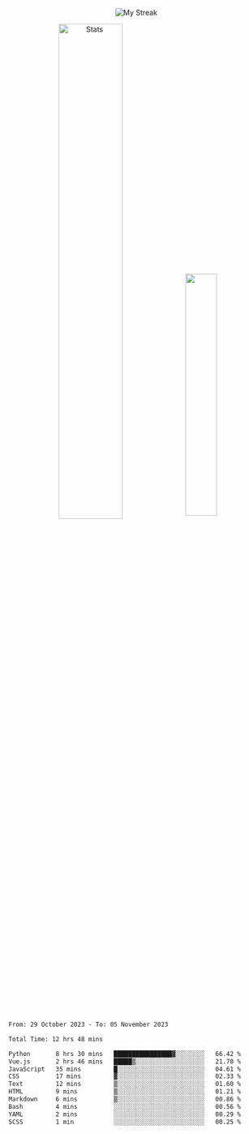 <p align="center">
<picture>
  <source media="(prefers-color-scheme: dark)" srcset="http://github-readme-streak-stats.herokuapp.com?user=semolik&theme=dark&hide_border=true&background=DD272700">
  <img alt="My Streak" src="http://github-readme-streak-stats.herokuapp.com?user=semolik&hide_border=true">
</picture>
</p>
<div align="center">
  <picture>
    <source media="(prefers-color-scheme: dark)" srcset="https://github-readme-stats.vercel.app/api?username=semolik&show_icons=true&bg_color=DD272700&hide_border=true&theme=dark">
        <img alt="Stats" src="https://github-readme-stats.vercel.app/api?username=semolik&show_icons=true&bg_color=DD272700&hide_border=true" width="50%" >
  </picture>
  <sup>
  <picture>
  <source media="(prefers-color-scheme: dark)" srcset="https://github-readme-stats.vercel.app/api/top-langs/?username=semolik&layout=compact&hide_border=true&bg_color=DD272700&theme=dark">
  <img src="https://github-readme-stats.vercel.app/api/top-langs/?username=semolik&layout=compact&hide_border=true" width="35%" />
  </picture>
  </sup>
</div>
<!--START_SECTION:waka-->

```txt
From: 29 October 2023 - To: 05 November 2023

Total Time: 12 hrs 48 mins

Python       8 hrs 30 mins   ████████████████▓░░░░░░░░   66.42 %
Vue.js       2 hrs 46 mins   █████▒░░░░░░░░░░░░░░░░░░░   21.70 %
JavaScript   35 mins         █░░░░░░░░░░░░░░░░░░░░░░░░   04.61 %
CSS          17 mins         ▓░░░░░░░░░░░░░░░░░░░░░░░░   02.33 %
Text         12 mins         ▒░░░░░░░░░░░░░░░░░░░░░░░░   01.60 %
HTML         9 mins          ▒░░░░░░░░░░░░░░░░░░░░░░░░   01.21 %
Markdown     6 mins          ▒░░░░░░░░░░░░░░░░░░░░░░░░   00.86 %
Bash         4 mins          ░░░░░░░░░░░░░░░░░░░░░░░░░   00.56 %
YAML         2 mins          ░░░░░░░░░░░░░░░░░░░░░░░░░   00.29 %
SCSS         1 min           ░░░░░░░░░░░░░░░░░░░░░░░░░   00.25 %
```

<!--END_SECTION:waka-->

